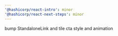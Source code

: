 ```yaml
---
'@hashicorp/react-intro': minor
'@hashicorp/react-next-steps': minor
---
```


bump StandaloneLink and tile cta style and animation
